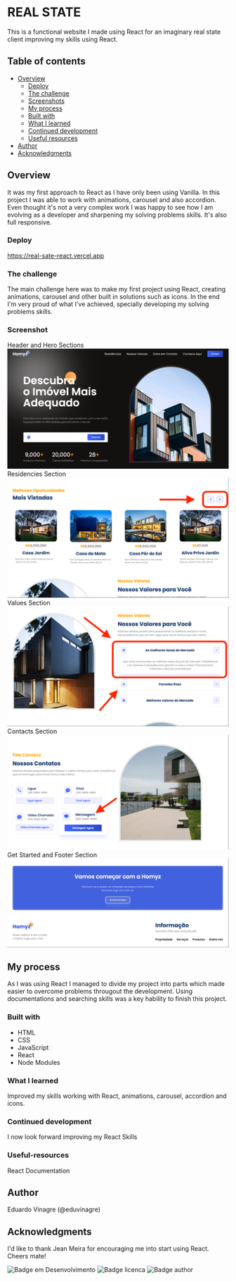 # REAL STATE

This is a functional website I made using React for an imaginary real state client improving my skills using React.

## Table of contents

- [Overview](#overview)
  - [Deploy](#deploy )
  - [The challenge](#the-challenge)
  - [Screenshots](#screenshot)
  - [My process](#my-process)
  - [Built with](#built-with)
  - [What I learned](#what-i-learned)
  - [Continued development](#continued-development)
  - [Useful resources](#useful-resources)
- [Author](#author)
- [Acknowledgments](#acknowledgments)


## Overview

It was my first approach to React as I have only been using Vanilla. In this project I was able to work with animations, carousel and also accordion. Even thought it's not a very complex work I was happy to see how I am evolving as a developer and sharpening my solving problems skills. It's also full responsive.

### Deploy

https://real-sate-react.vercel.app

### The challenge

The main challenge here was to make my first project using React, creating animations, carousel and other built in solutions such as icons. In the end I'm very proud of what I've achieved, specially developing my solving problems skills.

### Screenshot

Header and Hero Sections
![](./screenshot.png)
Residencies Section
![](./screenshot2.png)
Values Section
![](./screenshot3.png)
Contacts Section
![](./screenshot4.png)
Get Started and Footer Section
![](./screenshot5.png)


## My process

As I was using React I managed to divide my project into parts which made easier to overcome problems througout the development. Using documentations and searching skills was a key hability to finish this project.

### Built with

- HTML
- CSS
- JavaScript
- React
- Node Modules

### What I learned

Improved my skills working with React, animations, carousel, accordion and icons.

### Continued development

I now look forward improving my React Skills

### Useful-resources

React Documentation

## Author

Eduardo Vinagre (@eduvinagre)

## Acknowledgments

I'd like to thank Jean Meira for encouraging me into start using React. Cheers mate!

![Badge em Desenvolvimento](https://img.shields.io/badge/SATUS-FINISHED-green)
![Badge licenca](https://img.shields.io/badge/License-MIT-lightgrey)
![Badge author](https://img.shields.io/badge/Author-%40eduvinagre-informational)
